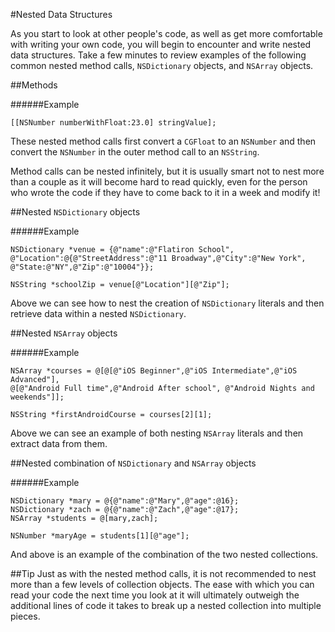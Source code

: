 #Nested Data Structures

As you start to look at other people's code, as well as get more comfortable with writing your own code, you will begin to encounter and write nested data structures. Take a few minutes to review examples of the following common nested method calls, `NSDictionary` objects, and `NSArray` objects.

##Methods

######Example
```objc
[[NSNumber numberWithFloat:23.0] stringValue];
```

These nested method calls first convert a `CGFloat` to an `NSNumber` and then convert the `NSNumber` in the outer method call to an `NSString`.

Method calls can be nested infinitely, but it is usually smart not to nest more than a couple as it will become hard to read quickly, even for the person who wrote the code if they have to come back to it in a week and modify it!

##Nested `NSDictionary` objects

######Example
```objc
NSDictionary *venue = {@"name":@"Flatiron School",
@"Location":@{@"StreetAddress":@"11 Broadway",@"City":@"New York",
@"State:@"NY",@"Zip":@"10004"}};

NSString *schoolZip = venue[@"Location"][@"Zip"];
```

Above we can see how to nest the creation of `NSDictionary` literals and then retrieve data within a nested `NSDictionary`.


##Nested `NSArray` objects

######Example
```
NSArray *courses = @[@[@"iOS Beginner",@"iOS Intermediate",@"iOS Advanced"], 
@[@"Android Full time",@"Android After school", @"Android Nights and weekends"]];

NSString *firstAndroidCourse = courses[2][1];

```
Above we can see an example of both nesting `NSArray` literals and then extract data from them.

##Nested combination of `NSDictionary` and `NSArray` objects


######Example
```objc
NSDictionary *mary = @{@"name":@"Mary",@"age":@16};
NSDictionary *zach = @{@"name":@"Zach",@"age":@17};
NSArray *students = @[mary,zach];

NSNumber *maryAge = students[1][@"age"];

```
And above is an example of the combination of the two nested collections.

##Tip
Just as with the nested method calls, it is not recommended to nest more than a few levels of collection objects. The ease with which you can read your code the next time you look at it will ultimately outweigh the additional lines of code it takes to break up a nested collection into multiple pieces.